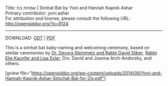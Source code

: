 <html>
<head></head>
<body>
Title: שמחת בת | Simḥat Bat by Yoni and Hannah Kapnik Ashar<br />
Primary contributor: yoni.ashar<br />
For attribution and license, please consult the following URL: <a href="http://opensiddur.org/?p=9124">http://opensiddur.org/?p=9124</a>
<p />
<hr />

DOWNLOAD: 
<a href="https://opensiddur.org/wp-content/uploads/2014/06/Yoni-and-Hannah-Kapnik-Ashar-Simchat-Bat-for-Ziv.odt">ODT</a> | <a href="https://opensiddur.org/wp-content/uploads/2014/06/Yoni-and-Hannah-Kapnik-Ashar-Simchat-Bat-for-Ziv.pdf">PDF</a>

This is a simḥat bat baby-naming and welcoming ceremony, based on similar ceremonies by <a href="https://opensiddur.org/life-cycle/birth/sim%e1%b8%a5at-bat-by-steinmetz-and-silber/">Dr. Devora Steinmetz and Rabbi David Silber</a>, <a href="https://opensiddur.org/life-cycle/birth/sim%e1%b8%a5at-bat-of-amalya-sha%e1%b8%a5ar-exler-kaunfer/">Rabbi Elie Kaunfer and Lisa Exler</a>, Drs. David and Joanna Arch-Andorsky, and others.

[gview file="https://opensiddur.org/wp-content/uploads/2014/06/Yoni-and-Hannah-Kapnik-Ashar-Simchat-Bat-for-Ziv.pdf"]
</body>
</html>